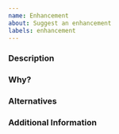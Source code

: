 ```yaml
---
name: Enhancement
about: Suggest an enhancement
labels: enhancement
---
```


<!--

Please read the relevant sections in CONTRIBUTING.md before creating an enhancement suggestion.

-->

<!-- Uncomment the next line if applicable. -->
<!-- > **Note:** I would like to create a pull request for this enhancement. -->

### Description

<!-- Describe the changes that the enhancement introduces. -->

### Why?

<!-- Describe the problems that the enhancement solves. -->

### Alternatives

<!-- Describe any alternatives you have considered and why they are not satisfactory. -->

### Additional Information

<!--

- Share relevant screenshots or animated GIFs.
- Share anything else you consider important.

-->
